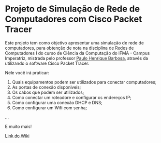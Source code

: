# Projeto de Simulação de Rede de Computadores com Cisco Packet Tracer
Este projeto tem como objetivo apresentar uma simulação de rede de computadores, para obtenção de nota na disciplina de Redes de Computadores I do curso de Ciência da Computação do IFMA - Campus Imperatriz, mistrada pelo professor [Paulo Henrique Barbosa](https://github.com/agenteph), através da utilizando o software Cisco Packet Tracer.

Nele você irá praticar:

1. Quais equipamentos podem ser utilizados para conectar computadores;
2. As portas de conexão disponiveis;
3. Os cabos que podem ser utilizados;
4. Como conectar um roteadore e configurar os endereços IP;
5. Como configurar uma conexão DHCP e DNS;
6. Como configurar um Wifi com senha;

...

E muito mais!

[Link do Wiki](https://github.com/laillagaleno/network-packet-tracer/wiki)
